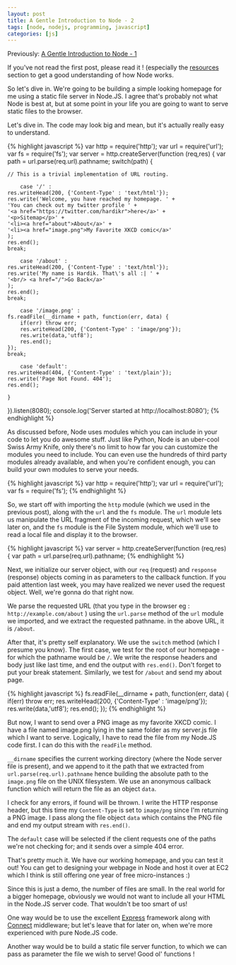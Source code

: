 ```yaml
---
layout: post
title: A Gentle Introduction to Node - 2
tags: [node, nodejs, programming, javascript]
categories: [js]
---
```


Previously: [A Gentle Introduction to Node - 1][1]

If you've not read the first post, please read it ! (especially the [resources][2] section to get a good understanding of how Node works.

So let's dive in. We're going to be building a simple looking homepage for me using a static file server in Node.JS. I agree that's probably not what Node is best at, but at some point in your life you are going to want to serve static files to the browser.

Let's dive in. The code may look big and mean, but it's actually really easy to understand.

{% highlight javascript %}
var http = require('http');
var url = require('url');
var fs = require('fs');
var server = http.createServer(function (req,res) {
	var path = url.parse(req.url).pathname;
	switch(path) {
	
	// This is a trivial implementation of URL routing.		
	
		case '/' :	
	res.writeHead(200, {'Content-Type' : 'text/html'});
	res.write('Welcome, you have reached my homepage. ' + 
	'You can check out my twitter profile ' + 
	'<a href="https://twitter.com/hardikr">here</a>' + 
	'<p>Sitemap</p>' + 
	'<li><a href="about">About</a>' + 
	'<li><a href="image.png">My Favorite XKCD comic</a>'
	);
	res.end();
	break;

		case '/about' : 
	res.writeHead(200, {'Content-Type' : 'text/html'});
	res.write('My name is Hardik. That\'s all :| ' + 
	'<br/> <a href="/">Go Back</a>'
	);
	res.end();
	break;

		case '/image.png' : 
	fs.readFile(__dirname + path, function(err, data) {
		if(err) throw err;
		res.writeHead(200, {'Content-Type' : 'image/png'});
		res.write(data,'utf8');
		res.end();
	});
	break;

		case 'default': 	
	res.writeHead(404, {'Content-Type' : 'text/plain'});
	res.write('Page Not Found. 404');
	res.end();
	
	}

}).listen(8080);
console.log('Server started at http://localhost:8080');
{% endhighlight %}

As discussed before, Node uses modules which you can include in your code to let you do awesome stuff. Just like Python, Node is an uber-cool Swiss Army Knife, only there's no limit to how far you can customize the modules you need to include. You can even use the hundreds of third party modules already available, and when you're confident enough, you can build your own modules to serve your needs.

{% highlight javascript %}
var http = require('http');
var url = require('url');
var fs = require('fs');
{% endhighlight %}

So, we start off with importing the `http` module (which we used in the previous post), along with the `url` and the `fs` module. The `url` module lets us manipulate the URL fragment of the incoming request, which we'll see later on, and the `fs` module is the File System module, which we'll use to read a local file and display it to the browser.

{% highlight javascript %}
var server = http.createServer(function (req,res) {
 var path = url.parse(req.url).pathname;
{% endhighlight %}

Next, we initialize our server object, with our `req` (request) and `response` (response) objects coming in as parameters to the callback function. If you paid attention last week, you may have realized we never used the request object. Well, we're gonna do that right now. 

We parse the requested URL (that you type in the browser eg : `http://example.com/about` ) using the `url.parse` method of the `url` module we imported, and we extract the requested pathname. in the above URL, it is `/about`.

After that, it's pretty self explanatory. We use the `switch` method (which I presume you know). The first case, we test for the root of our homepage - for which the pathname would be `/`. We write the response headers and body just like last time, and end the output with `res.end()`. Don't forget to put your break statement. Similarly, we test for `/about` and send my about page.

{% highlight javascript %}
fs.readFile(__dirname + path, function(err, data) {
 if(err) throw err;
 res.writeHead(200, {'Content-Type' : 'image/png'});
 res.write(data,'utf8');
 res.end();
});
{% endhighlight %}

But now, I want to send over a PNG image as my favorite XKCD comic. I have a file named image.png lying in the same folder as my server.js file which I want to serve. Logically, I have to read the file from my Node.JS code first. I can do this with the `readFile` method. 

`__dirname` specifies the current working directory (where the Node server file is present), and we append to it the path that we extracted from `url.parse(req.url).pathname` hence building the absolute path to the `image.png` file on the UNIX filesystem. We use an anonymous callback function which will return the file as an object `data`.

I check for any errors, if found will be thrown. I write the HTTP response header, but this time my `Content-Type` is set to `image/png` since I'm returning a PNG image. I pass along the file object `data` which contains the PNG file and end my output stream with `res.end()`.

The `default` case will be selected if the client requests one of the paths we're not checking for; and it sends over a simple 404 error.

That's pretty much it. We have our working homepage, and you can test it out! You can get to designing your webpage in Node and host it over at EC2 which I think is still offering one year of free micro-instances :)

Since this is just a demo, the number of files are small. In the real world for a bigger homepage, obviously we would not want to include all your HTML in the Node.JS server code. That wouldn't be too smart of us!

One way would be to use the excellent [Express][3] framework along with [Connect][4] middleware; but let's leave that for later on, when we're more experienced with pure Node.JS code. 

Another way would be to build a static file server function, to which we can pass as parameter the file we wish to serve! Good ol' functions !

[1]: http://blog.hardikr.com/js/node-1/ "The first post in the series"
[2]: http://blog.hardikr.com/js/node-1/#resources "Resources in first post"
[3]: https://github.com/visionmedia/express "Express on GitHub"
[4]: https://github.com/senchalabs/connect "Connect on GitHub"
